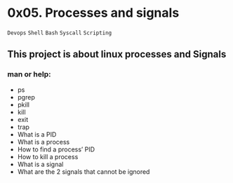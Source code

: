 # 0x05. Processes and signals
`Devops` `Shell` `Bash` `Syscall` `Scripting`

## This project is about linux processes and Signals 


### man or help:
- ps
- pgrep
- pkill
- kill
- exit
- trap
- What is a PID
- What is a process
- How to find a process’ PID
- How to kill a process
- What is a signal
- What are the 2 signals that cannot be ignored
